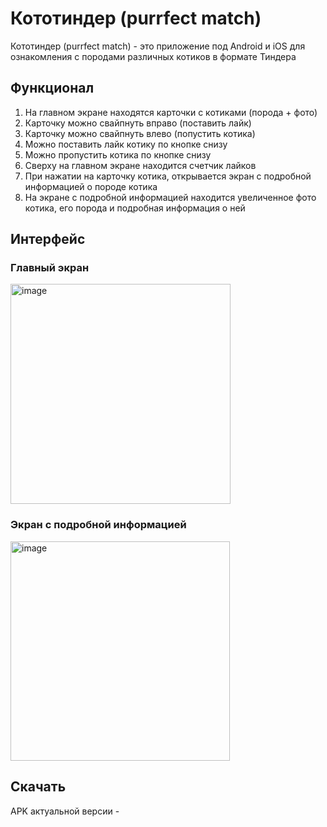# Кототиндер (purrfect match)

Кототиндер (purrfect match) - это приложение под Android и iOS для ознакомления с породами различных котиков в формате Тиндера

## Функционал

1. На главном экране находятся карточки с котиками (порода + фото)
2. Карточку можно свайпнуть вправо (поставить лайк)
3. Карточку можно свайпнуть влево (попустить котика)
4. Можно поставить лайк котику по кнопке снизу
5. Можно пропустить котика по кнопке снизу
6. Сверху на главном экране находится счетчик лайков
7. При нажатии на карточку котика, открывается экран с подробной информацией о породе котика
8. На экране с подробной информацией находится увеличенное фото котика, его порода и подробная информация о ней

## Интерфейс
### Главный экран
<img width="352" alt="image" src="https://github.com/user-attachments/assets/5b483ce6-f125-4202-988f-5bba6cd34714" />

### Экран с подробной информацией
<img width="351" alt="image" src="https://github.com/user-attachments/assets/d7f9aba3-0b5c-4cfa-b8fb-33792040bcfc" />

## Скачать

APK актуальной версии - 

